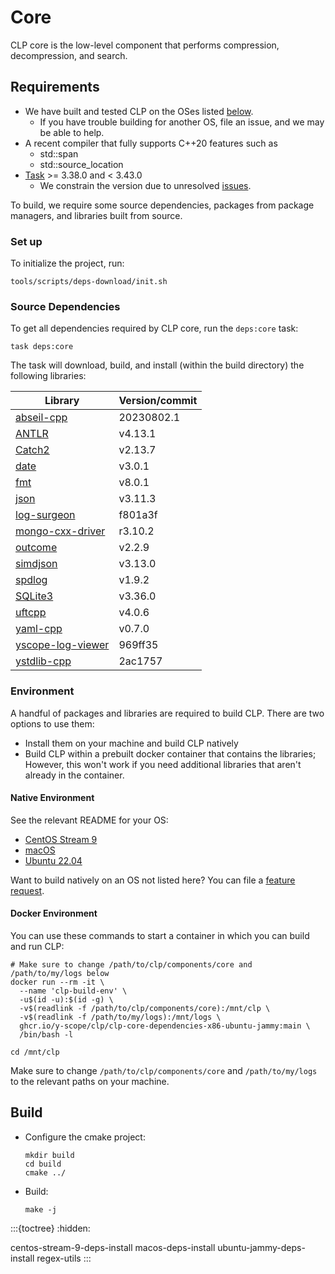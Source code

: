 # Core

CLP core is the low-level component that performs compression, decompression, and search.

## Requirements

* We have built and tested CLP on the OSes listed [below](#native-environment).
  * If you have trouble building for another OS, file an issue, and we may be able to help.
* A recent compiler that fully supports C++20 features such as
  * std::span
  * std::source_location
* [Task] >= 3.38.0 and < 3.43.0
  * We constrain the version due to unresolved [issues][clp-issue-872].

To build, we require some source dependencies, packages from package managers, and libraries built
from source.

### Set up

To initialize the project, run:

```shell
tools/scripts/deps-download/init.sh
```

### Source Dependencies

To get all dependencies required by CLP core, run the `deps:core` task:

```shell
task deps:core
```

The task will download, build, and install (within the build directory) the following libraries:

| Library                                                               | Version/commit |
|-----------------------------------------------------------------------|----------------|
| [abseil-cpp](https://github.com/abseil/abseil-cpp)                    | 20230802.1     |
| [ANTLR](https://www.antlr.org)                                        | v4.13.1        |
| [Catch2](https://github.com/catchorg/Catch2.git)                      | v2.13.7        |
| [date](https://github.com/HowardHinnant/date.git)                     | v3.0.1         |
| [fmt](https://github.com/fmtlib/fmt)                                  | v8.0.1         |
| [json](https://github.com/nlohmann/json.git)                          | v3.11.3        |
| [log-surgeon](https://github.com/y-scope/log-surgeon)                 | f801a3f        |
| [mongo-cxx-driver](https://github.com/mongodb/mongo-cxx-driver)       | r3.10.2        |
| [outcome](https://github.com/ned14/outcome)                           | v2.2.9         |
| [simdjson](https://github.com/simdjson/simdjson)                      | v3.13.0        |
| [spdlog](https://github.com/gabime/spdlog)                            | v1.9.2         |
| [SQLite3](https://www.sqlite.org/download.html)                       | v3.36.0        |
| [uftcpp](https://github.com/nemtrif/utfcpp.git)                       | v4.0.6         |
| [yaml-cpp](https://github.com/jbeder/yaml-cpp.git)                    | v0.7.0         |
| [yscope-log-viewer](https://github.com/y-scope/yscope-log-viewer.git) | 969ff35        |
| [ystdlib-cpp](https://github.com/y-scope/ystdlib-cpp.git)             | 2ac1757        |

### Environment

A handful of packages and libraries are required to build CLP. There are two options to use them:

* Install them on your machine and build CLP natively
* Build CLP within a prebuilt docker container that contains the libraries;
  However, this won't work if you need additional libraries that aren't already in the container.

#### Native Environment

See the relevant README for your OS:

* [CentOS Stream 9](centos-stream-9-deps-install)
* [macOS](macos-deps-install)
* [Ubuntu 22.04](ubuntu-jammy-deps-install)

Want to build natively on an OS not listed here? You can file a [feature request][feature-req].

#### Docker Environment

You can use these commands to start a container in which you can build and run CLP:

```shell
# Make sure to change /path/to/clp/components/core and /path/to/my/logs below
docker run --rm -it \
  --name 'clp-build-env' \
  -u$(id -u):$(id -g) \
  -v$(readlink -f /path/to/clp/components/core):/mnt/clp \
  -v$(readlink -f /path/to/my/logs):/mnt/logs \
  ghcr.io/y-scope/clp/clp-core-dependencies-x86-ubuntu-jammy:main \
  /bin/bash -l

cd /mnt/clp
```

Make sure to change `/path/to/clp/components/core` and `/path/to/my/logs` to
the relevant paths on your machine.

## Build

* Configure the cmake project:
  ```shell
  mkdir build
  cd build
  cmake ../
  ```

* Build:
  ```shell
  make -j
  ```

:::{toctree}
:hidden:

centos-stream-9-deps-install
macos-deps-install
ubuntu-jammy-deps-install
regex-utils
:::

[clp-issue-872]: https://github.com/y-scope/clp/issues/872
[feature-req]: https://github.com/y-scope/clp/issues/new?assignees=&labels=enhancement&template=feature-request.yml
[Task]: https://taskfile.dev/
